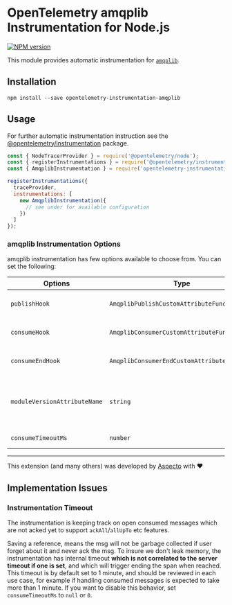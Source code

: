 # OpenTelemetry amqplib Instrumentation for Node.js
[![NPM version](https://img.shields.io/npm/v/opentelemetry-instrumentation-amqplib.svg)](https://www.npmjs.com/package/opentelemetry-instrumentation-amqplib)

This module provides automatic instrumentation for [`amqplib`](https://github.com/squaremo/amqp.node).

## Installation

```
npm install --save opentelemetry-instrumentation-amqplib
```

## Usage
For further automatic instrumentation instruction see the [@opentelemetry/instrumentation](https://github.com/open-telemetry/opentelemetry-js/tree/main/packages/opentelemetry-instrumentation) package.

```js
const { NodeTracerProvider } = require('@opentelemetry/node');
const { registerInstrumentations } = require('@opentelemetry/instrumentation');
const { AmqplibInstrumentation } = require('opentelemetry-instrumentation-amqplib');

registerInstrumentations({
  traceProvider,
  instrumentations: [
    new AmqplibInstrumentation({
      // see under for available configuration
    })
  ]
});
```

### amqplib Instrumentation Options

amqplib instrumentation has few options available to choose from. You can set the following:

| Options        | Type                                   | Description                                                                                     |
| -------------- | -------------------------------------- | ----------------------------------------------------------------------------------------------- |
| `publishHook` | `AmqplibPublishCustomAttributeFunction` | hook for adding custom attributes before publish message is sent |
| `consumeHook` | `AmqplibConsumerCustomAttributeFunction` | hook for adding custom attributes before consumer message is processed |
| `consumeEndHook` | `AmqplibConsumerEndCustomAttributeFunction` | hook for adding custom attributes after consumer message is acked to server |
| `moduleVersionAttributeName` | `string` | If passed, a span attribute will be added to all spans with key of the provided `moduleVersionAttributeName` and value of the patched module version |
| `consumeTimeoutMs` | `number` | default is 1 minute. read [description below](#InstrumentationTimeout)|
---

This extension (and many others) was developed by [Aspecto](https://www.aspecto.io/) with ❤️

## Implementation Issues

### Instrumentation Timeout
The instrumentation is keeping track on open consumed messages which are not acked yet to support `ackAll`/`allUpTo` etc features.

Saving a reference, means the msg will not be garbage collected if user forget about it
and never ack the msg.
To insure we don't leak memory, the instrumentation has internal timeout **which is not
correlated to the server timeout if one is set**, and which will trigger ending the span when reached.
This timeout is by default set to 1 minute, and should be reviewed in each use case, for example if handling consumed messages is expected to take more than 1 minute.
If you want to disable this behavior, set `consumeTimeoutMs` to `null` or `0`.
